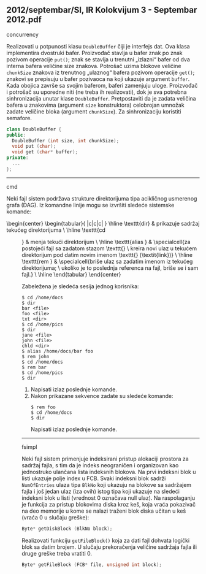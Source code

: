 2012/septembar/SI, IR Kolokvijum 3 - Septembar 2012.pdf
--------------------------------------------------------------------------------
concurrency

Realizovati u potpunosti klasu `DoubleBuffer` čiji je interfejs dat. Ova klasa implementira
dvostruki bafer. Proizvođač stavlja u bafer znak po znak pozivom operacije `put()`; znak se
stavlja u trenutni „izlazni“ bafer od dva interna bafera veličine size znakova. Potrošač uzima
blokove veličine `chunkSize` znakova iz trenutnog „ulaznog“ bafera pozivom operacije `get()`;
znakovi se prepisuju u bafer pozivaoca na koji ukazuje argument `buffer`. Kada obojica završe
sa svojim baferom, baferi zamenjuju uloge. Proizvođač i potrošač su uporedne niti (ne treba ih
realizovati), dok je sva potrebna sinhronizacija unutar klase `DoubleBuffer`. Pretpostaviti da je
zadata veličina bafera u znakovima (argument `size` konstruktora) celobrojan umnožak zadate
veličine bloka (argument `chunkSize`). Za sinhronizaciju koristiti semafore.
```cpp
class DoubleBuffer {
public:
  DoubleBuffer (int size, int chunkSize);
  void put (char);
  void get (char* buffer);
private:
  ...
};
```

--------------------------------------------------------------------------------
cmd

Neki fajl sistem podržava strukture direktorijuma tipa acikličnog usmerenog grafa (DAG). Iz
komandne linije mogu se izvršiti sledeće sistemske komande:

\begin{center}
\begin{tabular}{ |c|c|c| }
\hline
\texttt{dir} & prikazuje sadržaj tekućeg direktorijuma \\
\hline
\texttt{cd <dir>} & menja tekući direktorijum \\
\hline
\texttt{alias <file> <newname>} & \specialcell{za postojeći fajl sa zadatom stazom \texttt{<file>} \\ kreira novi ulaz u tekućem direktorijum pod datim novim imenom \texttt{<newname>} (\textit{link})} \\
\hline
\texttt{rem <file>} & \specialcell{briše ulaz sa zadatim imenom iz tekućeg direktorijuma; \\ ukoliko je to poslednja referenca na fajl, briše se i sam fajl.} \\
\hline
\end{tabular}
\end{center}

Zabeležena je sledeća sesija jednog korisnika:
```shell
$ cd /home/docs
$ dir
bar <file>
foo <file>
txt <dir>
$ cd /home/pics
$ dir
jane <file>
john <file>
chld <dir>
$ alias /home/docs/bar foo
$ rem john
$ cd /home/docs
$ rem bar
$ cd /home/pics
$ dir
```

1. Napisati izlaz poslednje komande.
2. Nakon prikazane sekvence zadate su sledeće komande:
   ```shell
   $ rem foo
   $ cd /home/docs
   $ dir
   ```
   Napisati izlaz poslednje komande.

--------------------------------------------------------------------------------
fsimpl

Neki fajl sistem primenjuje indeksirani pristup alokaciji prostora za sadržaj fajla, s tim da je
indeks neograničen i organizovan kao jednostruko ulančana lista indeksnih blokova.  Na prvi
indeksni blok u listi ukazuje polje index u FCB. Svaki indeksni blok sadrži `NumOfEntries`
ulaza tipa `BlkNo` koji ukazuju na blokove sa sadržajem fajla i još jedan ulaz (iza ovih) istog
tipa koji ukazuje na sledeći indeksni blok u listi (vrednost 0 označava null ulaz). Na
raspolaganju je funkcija za pristup blokovima diska kroz keš, koja vraća pokazivač na deo
memorije u kome se nalazi traženi blok diska učitan u keš (vraća 0 u slučaju greške):
```cpp
Byte* getDiskBlock (BlkNo block);
```

Realizovati funkciju `getFileBlock()` koja za dati fajl dohvata logički blok sa datim brojem.
U slučaju prekoračenja veličine sadržaja fajla ili druge greške treba vratiti 0.
```cpp
Byte* getFileBlock (FCB* file, unsigned int block);
```
